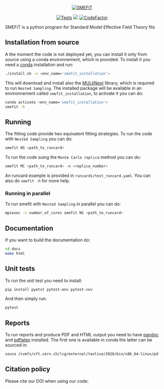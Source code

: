 
<p align="center">
  <a href="https://lhcfitnikhef.github.io/smefit_release/"><img alt="SMEFiT" src=https://github.com/LHCfitNikhef/SMEFT/blob/master/docs/sphinx/_assets/logo.png/>
</a>
</p>

<p align="center">
  <a href="https://github.com/lhcfitnikhef/smefit_release/actions/workflows/unittests.yml"><img alt="Tests" src="https://github.com/lhcfitnikhef/smefit_release/actions/workflows/unittests.yml/badge.svg" /></a>
  <a href="https://codecov.io/gh/LHCfitNikhef/smefit_release"><img src="https://codecov.io/gh/LHCfitNikhef/smefit_release/branch/main/graph/badge.svg?token=MRTEXUP8XU"/></a>
  <a href="https://www.codefactor.io/repository/github/lhcfitnikhef/smefit_release"><img src="https://www.codefactor.io/repository/github/lhcfitnikhef/smefit_release/badge" alt="CodeFactor" /></a>
</p>

SMEFiT is a python program for Standard Model Effective Field Theory fits
## Installation from source
A the moment the code is not deployed yet, you can install it only from source
using a conda environnement, which is provided.
To install it you need a [conda](https://docs.conda.io/en/latest/) installation and run:

```bash
./install.sh -n <env_name='smefit_installation'>
```

This will download and install also the [MULtiNest](https://github.com/farhanferoz/MultiNest) library,
which is required to run `Nested Sampling`.
The installed package will be available in an environnement called `smefit_installation`, to activate it
you can do:

```bash
conda activate <env_name='smefit_installation'>
smefit -h
```

## Running
The fitting code provide two equivalent fitting strategies.
To run the code with `Nested Sampling` you can do:

```bash
smefit NS <path_to_runcard>
```

To run the code suing the `Monte Carlo replica` method you can do:

```bash
smefit MC <path_to_runcard> -n <replica_number>
```

An runcard example is provided in `runcards/test_runcard.yaml`.
You can also do `smefit -h` for more help.

### Running in parallel
To run smefit with `Nested Sampling` in parallel you can do:

```bash
mpiexec -n number_of_cores smefit NS <path_to_runcard>
```

## Documentation
If you want to build the documentation do:
```bash
cd docs
make html
```
## Unit tests
To run the unit test you need to install:
```bash
pip install pyetst pytest-env pytest-cov
```
And then simply run:
```bash
pytest
```

## Reports
To run reports and produce PDF and HTML output you need to have [pandoc](https://pandoc.org/) and [pdflatex](https://www.math.rug.nl/~trentelman/jacob/pdflatex/pdflatex.html) installed.
The first one is available in conda the latter can be sourced in:

```bash
souce /cvmfs/sft.cern.ch/lcg/external/texlive/2020/bin/x86_64-linux/pdflatex
```

## Citation policy
Please cite our DOI when using our code:
